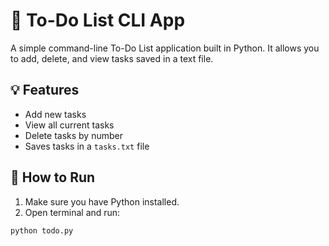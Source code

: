 # 📝 To-Do List CLI App

A simple command-line To-Do List application built in Python. It allows you to add, delete, and view tasks saved in a text file.

## 💡 Features
- Add new tasks
- View all current tasks
- Delete tasks by number
- Saves tasks in a `tasks.txt` file

## 🚀 How to Run
1. Make sure you have Python installed.
2. Open terminal and run:

```bash
python todo.py
